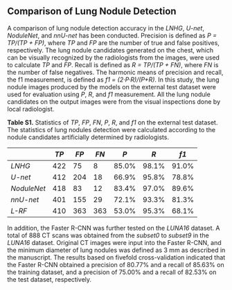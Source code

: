 ## Comparison of Lung Nodule Detection
A comparison of lung nodule detection accuracy in the *LNHG*, *U-net*, *NoduleNet*, and *nnU-net* has been conducted. Precision is defined as *P = TP/(TP + FP)*, where *TP* and *FP* are the number of true and false positives, respectively. The lung nodule candidates generated on the chest, which can be visually recognized by the radiologists from the images, were used to calculate *TP* and *FP*. Recall is defined as *R = TP/(TP + FN)*, where *FN* is the number of false negatives. The harmonic means of precision and recall, the f1 measurement, is defined as *f1 = (2·P·R)/(P+R)*. In this study, the lung nodule images produced by the models on the external test dataset were used for evaluation using *P*, *R*, and *f1* measurement.  All the lung nodule candidates on the output images were from the visual inspections done by local radiologist.

**Table S1.**  Statistics of *TP*, *FP*, *FN*, *P*, *R*, and *f1* on the external test dataset. The statistics of lung nodules detection were calculated according to the nodule candidates artificially determined by radiologists.

|  | *TP* | *FP* | *FN* | *P* | *R* | *f1* |
| --- | --- | --- | --- | --- | --- | --- |
| *LNHG* | 422 | 75 | 8 | 85.0% | 98.1% | 91.0% |
| *U-net* | 412 | 204 | 18 | 66.9% | 95.8% | 78.8% |
| *NoduleNet* | 418 | 83 | 12 | 83.4%	| 97.0% | 89.6% |
| *nnU-net* | 401 | 155 | 29 | 72.1% | 93.3% | 81.3% |
| *L-RF* | 410 | 363 | 363 | 53.0% | 95.3% | 68.1% |

In addition, the Faster R-CNN was further tested on the *LUNA16* dataset. A total of 888 CT scans was obtained from the *subset0* to *subset9* in the *LUNA16* dataset. Original CT images were input into the Faster R-CNN, and the minimum diameter of lung nodules was defined as 3 mm as described in the manuscript. The results based on fivefold cross-validation indicated that the Faster R-CNN obtained a precision of 80.77% and a recall of 85.63% on the training dataset, and a precision of 75.00% and a recall of 82.53% on the test dataset, respectively.
